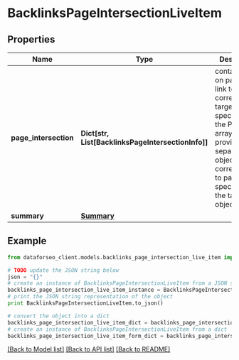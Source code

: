 # BacklinksPageIntersectionLiveItem


## Properties

Name | Type | Description | Notes
------------ | ------------- | ------------- | -------------
**page_intersection** | **Dict[str, List[BacklinksPageIntersectionInfo]]** | contains data on pages that link to the corresponding targets specified in the POST array data is provided in separate objects corresponding to pages specified in the targets object | [optional] 
**summary** | [**Summary**](Summary.md) |  | [optional] 

## Example

```python
from dataforseo_client.models.backlinks_page_intersection_live_item import BacklinksPageIntersectionLiveItem

# TODO update the JSON string below
json = "{}"
# create an instance of BacklinksPageIntersectionLiveItem from a JSON string
backlinks_page_intersection_live_item_instance = BacklinksPageIntersectionLiveItem.from_json(json)
# print the JSON string representation of the object
print BacklinksPageIntersectionLiveItem.to_json()

# convert the object into a dict
backlinks_page_intersection_live_item_dict = backlinks_page_intersection_live_item_instance.to_dict()
# create an instance of BacklinksPageIntersectionLiveItem from a dict
backlinks_page_intersection_live_item_form_dict = backlinks_page_intersection_live_item.from_dict(backlinks_page_intersection_live_item_dict)
```
[[Back to Model list]](../README.md#documentation-for-models) [[Back to API list]](../README.md#documentation-for-api-endpoints) [[Back to README]](../README.md)


